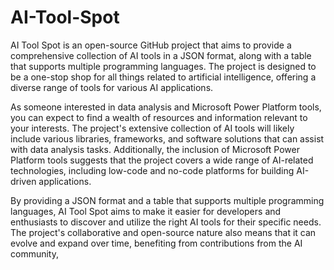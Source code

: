 # AI-Tool-Spot
AI Tool Spot is an open-source GitHub project that aims to provide a comprehensive collection of AI tools in a JSON format, along with a table that supports multiple programming languages. The project is designed to be a one-stop shop for all things related to artificial intelligence, offering a diverse range of tools for various AI applications.

As someone interested in data analysis and Microsoft Power Platform tools, you can expect to find a wealth of resources and information relevant to your interests. The project's extensive collection of AI tools will likely include various libraries, frameworks, and software solutions that can assist with data analysis tasks. Additionally, the inclusion of Microsoft Power Platform tools suggests that the project covers a wide range of AI-related technologies, including low-code and no-code platforms for building AI-driven applications.

By providing a JSON format and a table that supports multiple programming languages, AI Tool Spot aims to make it easier for developers and enthusiasts to discover and utilize the right AI tools for their specific needs. The project's collaborative and open-source nature also means that it can evolve and expand over time, benefiting from contributions from the AI community,
